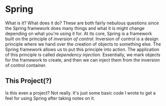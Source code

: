 <h1>Spring</h1>

What is it? What does it do? These are both fairly nebulous questions since the Spring framework does many things and what it is might change depending on what you're using it for. At its core, Spring is a framework built on the principle of <em>inversion of control</em>. Inversion of control is a design principle where we hand over the creation of objects to something else. The Spring framework allows us to put this principle into action. The application of this principle is called <em>dependency injection</em>. Essentially, we mark objects for the framework to create, and then we can inject them from the inversion of control container. 

<h2>This Project(?)</h2>

Is this even a project? Not really. It's just some basic code I wrote to get a feel for using Spring after taking notes on it. 
